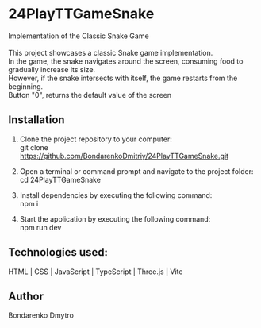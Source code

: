 # 24PlayTTGameSnake
Implementation of the Classic Snake Game
<br>
<br>
This project showcases a classic Snake game implementation.
<br>
In the game, the snake navigates around the screen, consuming food to gradually increase its size.
<br>
However, if the snake intersects with itself, the game restarts from the beginning.
<br>
Button "0", returns the default value of the screen

## Installation

1. Clone the project repository to your computer:
    <br>
    git clone https://github.com/BondarenkoDmitriy/24PlayTTGameSnake.git

3. Open a terminal or command prompt and navigate to the project folder:
    <br>
    cd 24PlayTTGameSnake

4. Install dependencies by executing the following command:
    <br>
    npm i

5. Start the application by executing the following command:
    <br>
    npm run dev

## Technologies used:
  HTML | CSS | JavaScript | TypeScript | Three.js | Vite

## Author
  Bondarenko Dmytro

